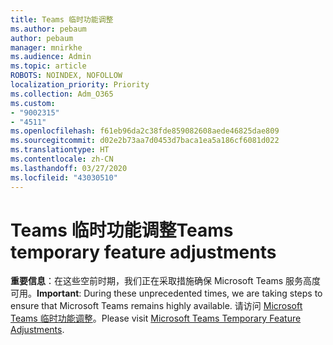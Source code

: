 ```yaml
---
title: Teams 临时功能调整
ms.author: pebaum
author: pebaum
manager: mnirkhe
ms.audience: Admin
ms.topic: article
ROBOTS: NOINDEX, NOFOLLOW
localization_priority: Priority
ms.collection: Adm_O365
ms.custom:
- "9002315"
- "4511"
ms.openlocfilehash: f61eb96da2c38fde859082608aede46825dae809
ms.sourcegitcommit: d02e2b73aa7d0453d7baca1ea5a186cf6081d022
ms.translationtype: HT
ms.contentlocale: zh-CN
ms.lasthandoff: 03/27/2020
ms.locfileid: "43030510"
---
```

# <a name="teams-temporary-feature-adjustments"></a><span data-ttu-id="9d155-102">Teams 临时功能调整</span><span class="sxs-lookup"><span data-stu-id="9d155-102">Teams temporary feature adjustments</span></span>

<span data-ttu-id="9d155-103">**重要信息**：在这些空前时期，我们正在采取措施确保 Microsoft Teams 服务高度可用。</span><span class="sxs-lookup"><span data-stu-id="9d155-103">**Important**: During these unprecedented times, we are taking steps to ensure that Microsoft Teams remains highly available.</span></span> <span data-ttu-id="9d155-104">请访问 [Microsoft Teams 临时功能调整](https://admin.microsoft.com/Adminportal/Home?source=applauncher#MessageCenter?id=MC206581)。</span><span class="sxs-lookup"><span data-stu-id="9d155-104">Please visit [Microsoft Teams Temporary Feature Adjustments](https://admin.microsoft.com/Adminportal/Home?source=applauncher#MessageCenter?id=MC206581).</span></span>
